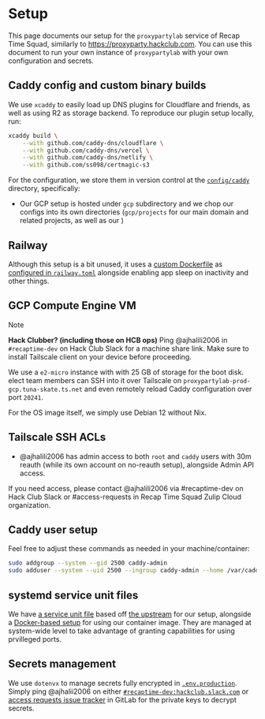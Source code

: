 # Setup

This page documents our setup for the `proxypartylab` service of Recap Time Squad,
similarly to <https://proxyparty.hackclub.com>. You can use this document to
run your own instance of `proxypartylab` with your own configuration and secrets.

## Caddy config and custom binary builds

We use `xcaddy` to easily load up DNS plugins for Cloudflare and friends, as well
as using R2 as storage backend. To reproduce our plugin setup locally, run:

```bash
xcaddy build \
    --with github.com/caddy-dns/cloudflare \
    --with github.com/caddy-dns/vercel \
    --with github.com/caddy-dns/netlify \
    --with github.com/ss098/certmagic-s3
```

For the configuration, we store them in version control at the [`config/caddy`](./config/caddy) directory, specifically:

* Our GCP setup is hosted under `gcp` subdirectory and we chop our configs into its
own directories (`gcp/projects` for our main domain and related projects, as well as
our )

## Railway

Although this setup is a bit unused, it uses a [custom Dockerfile](./docker/Dockerfile)
as [configured in `railway.toml`](./railway.toml) alongside enabling app sleep on
inactivity and other things.

## GCP Compute Engine VM

> [!note]
> **Hack Clubber? (including those on HCB ops)** Ping @ajhalili2006 in `#recaptime-dev` on Hack Club Slack for a
> machine share link. Make sure to install Tailscale client on your device before
> proceeding.

We use a `e2-micro` instance with with 25 GB of storage for the boot disk. 
elect team members can SSH into it over Tailscale on `proxypartylab-prod-gcp.tuna-skate.ts.net`
and even remotely reload Caddy configuration over port `20241`.

For the OS image itself, we simply use Debian 12 without Nix.

## Tailscale SSH ACLs

* @ajhalili2006 has admin access to both `root` and `caddy` users with 30m reauth (while its own account on no-reauth setup), alongside Admin API access.

If you need access, please contact @ajhalili2006 via #recaptime-dev on Hack Club Slack
or #access-requests in Recap Time Squad Zulip Cloud organization.

## Caddy user setup

Feel free to adjust these commands as needed in your machine/container:

```bash
sudo addgroup --system --gid 2500 caddy-admin
sudo adduser --system --uid 2500 --ingroup caddy-admin --home /var/caddy --shell /bin/bash --comment caddy user caddy
```

## systemd service unit files

We have [a service unit file][service] based off [the upstream]
for our setup, alongside a [Docker-based setup][docker-service]
for using our container image. They are managed at system-wide
level to take advantage of granting capabilities for using
prvilleged ports.

[service]: ./config/systemd/caddy.service
[docker-service]: ./config/systemd/caddy-docker.service
[the upstream]: https://github.com/caddyserver/dist/blob/master/init%2Fcaddy-api.service

## Secrets management

We use `dotenvx` to manage secrets fully encrypted in [`.env.production`](./.env.production). Simply ping @ajhalii2006 on
either [`#recaptime-dev:hackclub.slack.com`] or [access requests issue tracker] in GitLab
for the private keys to decrypt secrets.

[`#recaptime-dev:hackclub.slack.com`]: https://hackclub.slack.com/archives/C07H1R2PW9W
[access requests issue tracker]: https://go.recaptime.dev/new-issue/access-requests

